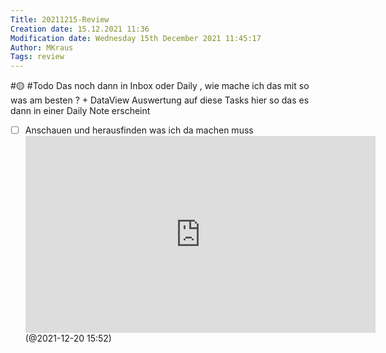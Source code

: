 ```yaml
---
Title: 20211215-Review
Creation date: 15.12.2021 11:36
Modification date: Wednesday 15th December 2021 11:45:17
Author: MKraus
Tags: review
---
```


#🟡 
#Todo Das noch dann in Inbox oder Daily , wie mache ich das mit so was am besten ? + DataView Auswertung auf diese Tasks hier so das es dann in einer Daily Note erscheint
- [ ] Anschauen und herausfinden was ich da machen muss  <iframe width="560" height="315" src="https://www.youtube.com/embed/SjWhAg8BDXM" title="YouTube video player" frameborder="0" allow="accelerometer; autoplay; clipboard-write; encrypted-media; gyroscope; picture-in-picture" allowfullscreen></iframe> (@2021-12-20 15:52) 



